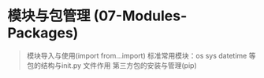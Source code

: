 # 模块与包管理 (07-Modules-Packages)​

> 模块导入与使用(import from...import)
> 标准常用模块：os sys datetime 等
> 包的结构与init.py 文件作用
> 第三方包的安装与管理(pip)
